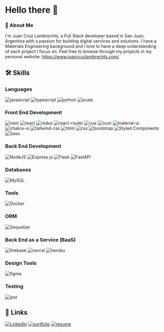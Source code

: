 # Hello there 👋

### :rocket: About Me

I'm Juan Cruz Lambrechts, a Full Stack developer based in San Juan, Argentina with a passion for building digital services and solutions. I have a Materials Engineering background and I love to have a deep understanding of each project I focus on.
Feel free to browse through my projects in my personal website: https://www.juancruzlambrechts.com/

## 🛠️ Skills

### Languages

![javascript](https://img.shields.io/badge/JavaScript-323330?style=for-the-badge&logo=javascript&logoColor=F7DF1E)
![typescript](https://img.shields.io/badge/Typescript-3178C6?style=for-the-badge&logo=typescript&logoColor=white)
![python](https://img.shields.io/badge/Python-3776AB?style=for-the-badge&logo=python&logoColor=white)
![scala](https://img.shields.io/badge/Scala-DC322F?style=for-the-badge&logo=scala&logoColor=white)

### Front End Development

![next](https://img.shields.io/badge/Next-000000?style=for-the-badge&logo=nextdotjs&logoColor=FFFFFF)
![react](https://img.shields.io/badge/React-20232A?style=for-the-badge&logo=react&logoColor=61DAFB)
![redux](https://img.shields.io/badge/Redux-593D88?style=for-the-badge&logo=redux&logoColor=white)
![react-router](https://img.shields.io/badge/React_Router-CA4245?style=for-the-badge&logo=react-router&logoColor=white)
![vue](https://img.shields.io/badge/Vue-20232A?style=for-the-badge&logo=vuedotjs&logoColor=4FC08D)
![nuxt](https://img.shields.io/badge/Nuxt-000000?style=for-the-badge&logo=nuxtdotjs&logoColor=00DC82)
![material-ui](https://img.shields.io/badge/Material_UI-0081CB?style=for-the-badge&logo=mui&logoColor=white)
![chakra-ui](https://img.shields.io/badge/Chakra_UI-319795?style=for-the-badge&logo=chakra-ui&logoColor=white)
![tailwind-css](https://img.shields.io/badge/tailwind_css-06B6D4?style=for-the-badge&logo=tailwind-css&logoColor=white)
![html](https://img.shields.io/badge/HTML5-E34F26?style=for-the-badge&logo=html5&logoColor=white)
![css](https://img.shields.io/badge/CSS3-1572B6?style=for-the-badge&logo=css3&logoColor=white)
![bootstrap](https://img.shields.io/badge/Bootstrap-563D7C?style=for-the-badge&logo=bootstrap&logoColor=white)
![Styled Components](https://img.shields.io/badge/styled--components-DB7093?style=for-the-badge&logo=styled-components&logoColor=white)
![Sass](https://img.shields.io/badge/sass-CC6699?style=for-the-badge&logo=sass&logoColor=white)

### Back End Development

![NodeJS](https://img.shields.io/badge/node.js-6DA55F?style=for-the-badge&logo=node.js&logoColor=white)
![Express.js](https://img.shields.io/badge/express.js-%23404d59.svg?style=for-the-badge&logo=express&logoColor=%2361DAFB)
![Flask](https://img.shields.io/badge/flask-white?style=for-the-badge&logo=flask&logoColor=000000)
![FastAPI](https://img.shields.io/badge/fastapi-009688?style=for-the-badge&logo=fastapi&logoColor=white)

### Databases

![MySQL](https://img.shields.io/badge/mysql-%2300f.svg?style=for-the-badge&logo=mysql&logoColor=white)

### Tools

![Docker](https://img.shields.io/badge/docker-2496ED?style=for-the-badge&logo=docker&logoColor=white)

### ORM

![Sequelize](https://img.shields.io/badge/Sequelize-52B0E7?style=for-the-badge&logo=Sequelize&logoColor=white)

### Back End as a Service (BaaS)

![firebase](https://img.shields.io/badge/Firebase-ffaa00?style=for-the-badge&logo=Firebase&logoColor=white)
![vercel](https://img.shields.io/badge/Vercel-000000?style=for-the-badge&logo=Vercel&logoColor=white)
![heroku](https://img.shields.io/badge/Heroku-430098?style=for-the-badge&logo=heroku&logoColor=white)

### Design Tools

![figma](https://img.shields.io/badge/figma-000000?style=for-the-badge&logo=figma&logoColor=white)

### Testing

![jest](https://img.shields.io/badge/Jest-C21325?style=for-the-badge&logo=jest&logoColor=white)

## 🔗 Links

[![LinkedIn](https://img.shields.io/badge/linkedin-%230077B5.svg?style=for-the-badge&logo=linkedin&logoColor=white)](https://www.linkedin.com/in/jclambrechts/)
[![portfolio](https://img.shields.io/badge/Portfolio-5340ff?style=for-the-badge&logo=Google-chrome&logoColor=white)](https://personal-portfolio-catboxy.vercel.app/)
[![resume](https://img.shields.io/badge/Resume-4285F4?style=for-the-badge&logo=read-the-docs&logoColor=white)](https://drive.google.com/file/d/1VcM2TSIvlXd9L7RY6R7XK6ln8uzzd2Vn/view?usp=sharing)
<!--
**CatBoxy/CatBoxy** is a ✨ _special_ ✨ repository because its `README.md` (this file) appears on your GitHub profile.

Here are some ideas to get you started:

- 🔭 I’m currently working on ...
- 🌱 I’m currently learning ...
- 👯 I’m looking to collaborate on ...
- 🤔 I’m looking for help with ...
- 💬 Ask me about ...
- 📫 How to reach me: ...
- 😄 Pronouns: ...
- ⚡ Fun fact: ...
-->
